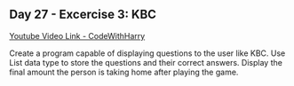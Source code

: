 ## Day 27 - Excercise 3: KBC

[Youtube Video Link - CodeWithHarry](https://youtu.be/Vs1Z7K70Mvw)

Create a program capable of displaying questions to the user like KBC.
Use List data type to store the questions and their correct answers.
Display the final amount the person is taking home after playing the game.
